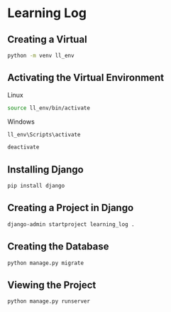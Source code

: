# Learning Log

## Creating a Virtual

```bash
python -m venv ll_env
```

## Activating the Virtual Environment

Linux

```bash
source ll_env/bin/activate
```

Windows

```bash
ll_env\Scripts\activate
```

```bash
deactivate
```

## Installing Django

```bash
pip install django
```

## Creating a Project in Django

```bash
django-admin startproject learning_log .
 ```

## Creating the Database

```bash
python manage.py migrate
```

## Viewing the Project

```bash
python manage.py runserver
```
